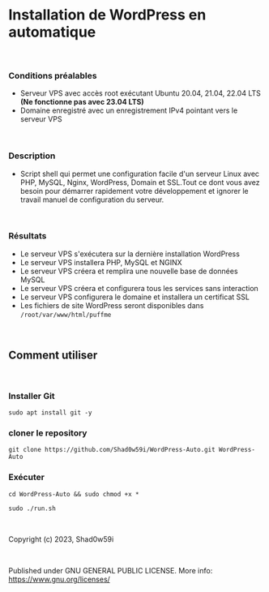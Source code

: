 # Installation de WordPress en automatique

&nbsp;

### Conditions préalables

- Serveur VPS avec accès root exécutant Ubuntu 20.04, 21.04, 22.04 LTS **(Ne fonctionne pas avec 23.04 LTS)**
- Domaine enregistré avec un enregistrement IPv4 pointant vers le serveur VPS

&nbsp;

### Description

- Script shell qui permet une configuration facile d'un serveur Linux avec PHP, MySQL, Nginx, WordPress, Domain et SSL.Tout ce dont vous avez besoin pour démarrer rapidement votre développement et ignorer le travail manuel de configuration du serveur.

&nbsp;

### Résultats

- Le serveur VPS s'exécutera sur la dernière installation WordPress
- Le serveur VPS installera PHP, MySQL et NGINX
- Le serveur VPS créera et remplira une nouvelle base de données MySQL
- Le serveur VPS créera et configurera tous les services sans interaction
- Le serveur VPS configurera le domaine et installera un certificat SSL
- Les fichiers de site WordPress seront disponibles dans `/root/var/www/html/puffme`

&nbsp;

## Comment utiliser

&nbsp;

### Installer Git

`sudo apt install git -y`

### cloner le repository

`git clone https://github.com/Shad0w59i/WordPress-Auto.git WordPress-Auto`

### Exécuter

`cd WordPress-Auto && sudo chmod +x *` 

`sudo ./run.sh`

&nbsp;
&nbsp;

Copyright (c) 2023, Shad0w59i

&nbsp;

Published under GNU GENERAL PUBLIC LICENSE.
More info: https://www.gnu.org/licenses/
